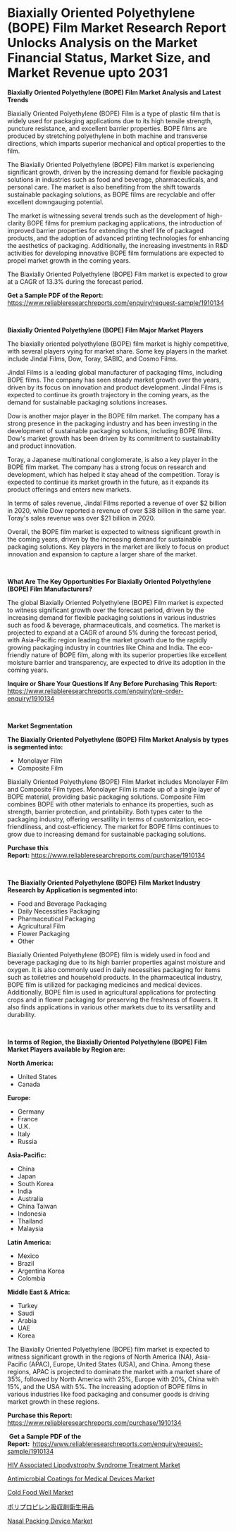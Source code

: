 <p><h1>Biaxially Oriented Polyethylene (BOPE) Film Market Research Report Unlocks Analysis on the Market Financial Status, Market Size, and Market Revenue upto 2031</h1></p><p><strong>Biaxially Oriented Polyethylene (BOPE) Film Market Analysis and Latest Trends</strong></p>
<p><p>Biaxially Oriented Polyethylene (BOPE) Film is a type of plastic film that is widely used for packaging applications due to its high tensile strength, puncture resistance, and excellent barrier properties. BOPE films are produced by stretching polyethylene in both machine and transverse directions, which imparts superior mechanical and optical properties to the film.</p><p>The Biaxially Oriented Polyethylene (BOPE) Film market is experiencing significant growth, driven by the increasing demand for flexible packaging solutions in industries such as food and beverage, pharmaceuticals, and personal care. The market is also benefiting from the shift towards sustainable packaging solutions, as BOPE films are recyclable and offer excellent downgauging potential.</p><p>The market is witnessing several trends such as the development of high-clarity BOPE films for premium packaging applications, the introduction of improved barrier properties for extending the shelf life of packaged products, and the adoption of advanced printing technologies for enhancing the aesthetics of packaging. Additionally, the increasing investments in R&D activities for developing innovative BOPE film formulations are expected to propel market growth in the coming years.</p><p>The Biaxially Oriented Polyethylene (BOPE) Film market is expected to grow at a CAGR of 13.3% during the forecast period.</p></p>
<p><strong>Get a Sample PDF of the Report:&nbsp;</strong> <a href="https://www.reliableresearchreports.com/enquiry/request-sample/1910134">https://www.reliableresearchreports.com/enquiry/request-sample/1910134</a></p>
<p>&nbsp;</p>
<p><strong>Biaxially Oriented Polyethylene (BOPE) Film Major Market Players</strong></p>
<p><p>The biaxially oriented polyethylene (BOPE) film market is highly competitive, with several players vying for market share. Some key players in the market include Jindal Films, Dow, Toray, SABIC, and Cosmo Films.</p><p>Jindal Films is a leading global manufacturer of packaging films, including BOPE films. The company has seen steady market growth over the years, driven by its focus on innovation and product development. Jindal Films is expected to continue its growth trajectory in the coming years, as the demand for sustainable packaging solutions increases.</p><p>Dow is another major player in the BOPE film market. The company has a strong presence in the packaging industry and has been investing in the development of sustainable packaging solutions, including BOPE films. Dow's market growth has been driven by its commitment to sustainability and product innovation.</p><p>Toray, a Japanese multinational conglomerate, is also a key player in the BOPE film market. The company has a strong focus on research and development, which has helped it stay ahead of the competition. Toray is expected to continue its market growth in the future, as it expands its product offerings and enters new markets.</p><p>In terms of sales revenue, Jindal Films reported a revenue of over $2 billion in 2020, while Dow reported a revenue of over $38 billion in the same year. Toray's sales revenue was over $21 billion in 2020.</p><p>Overall, the BOPE film market is expected to witness significant growth in the coming years, driven by the increasing demand for sustainable packaging solutions. Key players in the market are likely to focus on product innovation and expansion to capture a larger share of the market.</p></p>
<p>&nbsp;</p>
<p><strong>What Are The Key Opportunities For Biaxially Oriented Polyethylene (BOPE) Film Manufacturers?</strong></p>
<p><p>The global Biaxially Oriented Polyethylene (BOPE) Film market is expected to witness significant growth over the forecast period, driven by the increasing demand for flexible packaging solutions in various industries such as food & beverage, pharmaceuticals, and cosmetics. The market is projected to expand at a CAGR of around 5% during the forecast period, with Asia-Pacific region leading the market growth due to the rapidly growing packaging industry in countries like China and India. The eco-friendly nature of BOPE film, along with its superior properties like excellent moisture barrier and transparency, are expected to drive its adoption in the coming years.</p></p>
<p><strong>Inquire or Share Your Questions If Any Before Purchasing This Report:</strong> <a href="https://www.reliableresearchreports.com/enquiry/pre-order-enquiry/1910134">https://www.reliableresearchreports.com/enquiry/pre-order-enquiry/1910134</a></p>
<p>&nbsp;</p>
<p><strong>Market Segmentation</strong></p>
<p><strong>The Biaxially Oriented Polyethylene (BOPE) Film Market Analysis by types is segmented into:</strong></p>
<p><ul><li>Monolayer Film</li><li>Composite Film</li></ul></p>
<p><p>Biaxially Oriented Polyethylene (BOPE) Film Market includes Monolayer Film and Composite Film types. Monolayer Film is made up of a single layer of BOPE material, providing basic packaging solutions. Composite Film combines BOPE with other materials to enhance its properties, such as strength, barrier protection, and printability. Both types cater to the packaging industry, offering versatility in terms of customization, eco-friendliness, and cost-efficiency. The market for BOPE films continues to grow due to increasing demand for sustainable packaging solutions.</p></p>
<p><strong>Purchase this Report:&nbsp;</strong><a href="https://www.reliableresearchreports.com/purchase/1910134">https://www.reliableresearchreports.com/purchase/1910134</a></p>
<p>&nbsp;</p>
<p><strong>The Biaxially Oriented Polyethylene (BOPE) Film Market Industry Research by Application is segmented into:</strong></p>
<p><ul><li>Food and Beverage Packaging</li><li>Daily Necessities Packaging</li><li>Pharmaceutical Packaging</li><li>Agricultural Film</li><li>Flower Packaging</li><li>Other</li></ul></p>
<p><p>Biaxially Oriented Polyethylene (BOPE) film is widely used in food and beverage packaging due to its high barrier properties against moisture and oxygen. It is also commonly used in daily necessities packaging for items such as toiletries and household products. In the pharmaceutical industry, BOPE film is utilized for packaging medicines and medical devices. Additionally, BOPE film is used in agricultural applications for protecting crops and in flower packaging for preserving the freshness of flowers. It also finds applications in various other markets due to its versatility and durability.</p></p>
<p>&nbsp;</p>
<p><strong>In terms of Region, the Biaxially Oriented Polyethylene (BOPE) Film Market Players available by Region are:</strong></p>
<p>
    <p> <strong> North America: </strong>
        <ul>
            <li>United States</li>
            <li>Canada</li>
        </ul>
        </p> 
    <p> <strong> Europe: </strong>
        <ul>
            <li>Germany</li>
            <li>France</li>
            <li>U.K.</li>
            <li>Italy</li>
            <li>Russia</li>
        </ul>
        </p> 
    <p> <strong> Asia-Pacific: </strong>
        <ul>
            <li>China</li>
            <li>Japan</li>
            <li>South Korea</li>
            <li>India</li>
            <li>Australia</li>
            <li>China Taiwan</li>
            <li>Indonesia</li>
            <li>Thailand</li>
            <li>Malaysia</li>
        </ul>
        </p> 
    <p> <strong> Latin America: </strong>
        <ul>
            <li>Mexico</li>
            <li>Brazil</li>
            <li>Argentina Korea</li>
            <li>Colombia</li>
        </ul>
        </p> 
    <p> <strong> Middle East & Africa: </strong>
        <ul>
            <li>Turkey</li>
            <li>Saudi</li>
            <li>Arabia</li>
            <li>UAE</li>
            <li>Korea</li>
        </ul>
    </p>
    </p>
<p><p>The Biaxially Oriented Polyethylene (BOPE) film market is expected to witness significant growth in the regions of North America (NA), Asia-Pacific (APAC), Europe, United States (USA), and China. Among these regions, APAC is projected to dominate the market with a market share of 35%, followed by North America with 25%, Europe with 20%, China with 15%, and the USA with 5%. The increasing adoption of BOPE films in various industries like food packaging and consumer goods is driving market growth in these regions.</p></p>
<p><strong>Purchase this Report: </strong><a href="https://www.reliableresearchreports.com/purchase/1910134">https://www.reliableresearchreports.com/purchase/1910134</a></p>
<p>&nbsp;<strong>Get a Sample PDF of the Report:&nbsp;&nbsp;</strong><a href="https://www.reliableresearchreports.com/enquiry/request-sample/1910134">https://www.reliableresearchreports.com/enquiry/request-sample/1910134</a></p>
<p><strong></strong></p>
<p><p><a href="https://issuu.com/reportprime-2/docs/hiv-associated-lipodystrophy-syndrome-treatment-ma">HIV Associated Lipodystrophy Syndrome Treatment Market</a></p><p><a href="https://github.com/okotobwrhuteie/Market-Research-Report-List-1/blob/main/antimicrobial-coatings-for-medical-devices-market.md">Antimicrobial Coatings for Medical Devices Market</a></p><p><a href="https://github.com/myacatherineblakecaczo9vcsw/Market-Research-Report-List-1/blob/main/cold-food-well-market.md">Cold Food Well Market</a></p><p><a href="https://github.com/ycmtqqhvk3273/Market-Research-Report-List-1/blob/main/2484060192806.md">ポリプロピレン吸収剤衛生用品</a></p><p><a href="https://issuu.com/reportprime-2/docs/nasal-packing-device-market-size-2030.pptx">Nasal Packing Device Market</a></p></p>